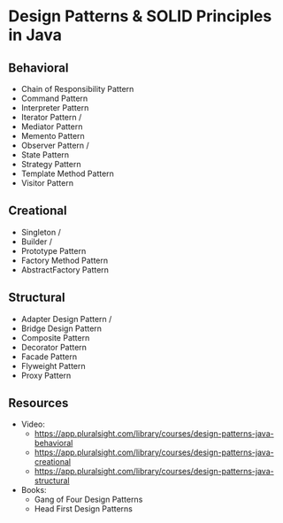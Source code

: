 # Design Patterns & SOLID Principles in Java

## Behavioral
- Chain of Responsibility Pattern
- Command Pattern
- Interpreter Pattern
- Iterator Pattern /
- Mediator Pattern
- Memento Pattern
- Observer Pattern /
- State Pattern
- Strategy Pattern
- Template Method Pattern
- Visitor Pattern

## Creational
- Singleton /
- Builder /
- Prototype Pattern
- Factory Method Pattern
- AbstractFactory Pattern

## Structural
- Adapter Design Pattern /
- Bridge Design Pattern
- Composite Pattern
- Decorator Pattern
- Facade Pattern
- Flyweight Pattern
- Proxy Pattern

## Resources
- Video:
    - https://app.pluralsight.com/library/courses/design-patterns-java-behavioral 
    - https://app.pluralsight.com/library/courses/design-patterns-java-creational
    - https://app.pluralsight.com/library/courses/design-patterns-java-structural
- Books: 
    - Gang of Four Design Patterns
    - Head First Design Patterns
